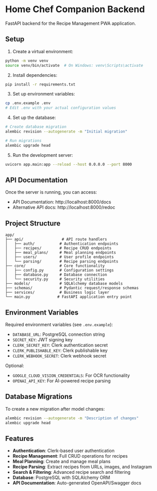 # Home Chef Companion Backend

FastAPI backend for the Recipe Management PWA application.

## Setup

1. Create a virtual environment:

```bash
python -m venv venv
source venv/bin/activate  # On Windows: venv\Scripts\activate
```

2. Install dependencies:

```bash
pip install -r requirements.txt
```

3. Set up environment variables:

```bash
cp .env.example .env
# Edit .env with your actual configuration values
```

4. Set up the database:

```bash
# Create database migration
alembic revision --autogenerate -m "Initial migration"

# Run migrations
alembic upgrade head
```

5. Run the development server:

```bash
uvicorn app.main:app --reload --host 0.0.0.0 --port 8000
```

## API Documentation

Once the server is running, you can access:

- API Documentation: http://localhost:8000/docs
- Alternative API docs: http://localhost:8000/redoc

## Project Structure

```
app/
├── api/                 # API route handlers
│   ├── auth/           # Authentication endpoints
│   ├── recipes/        # Recipe CRUD endpoints
│   ├── meal_plans/     # Meal planning endpoints
│   ├── users/          # User profile endpoints
│   └── parsing/        # Recipe parsing endpoints
├── core/               # Core functionality
│   ├── config.py       # Configuration settings
│   ├── database.py     # Database connection
│   └── security.py     # Security utilities
├── models/             # SQLAlchemy database models
├── schemas/            # Pydantic request/response schemas
├── services/           # Business logic layer
└── main.py            # FastAPI application entry point
```

## Environment Variables

Required environment variables (see `.env.example`):

- `DATABASE_URL`: PostgreSQL connection string
- `SECRET_KEY`: JWT signing key
- `CLERK_SECRET_KEY`: Clerk authentication secret
- `CLERK_PUBLISHABLE_KEY`: Clerk publishable key
- `CLERK_WEBHOOK_SECRET`: Clerk webhook secret

Optional:

- `GOOGLE_CLOUD_VISION_CREDENTIALS`: For OCR functionality
- `OPENAI_API_KEY`: For AI-powered recipe parsing

## Database Migrations

To create a new migration after model changes:

```bash
alembic revision --autogenerate -m "Description of changes"
alembic upgrade head
```

## Features

- **Authentication**: Clerk-based user authentication
- **Recipe Management**: Full CRUD operations for recipes
- **Meal Planning**: Create and manage meal plans
- **Recipe Parsing**: Extract recipes from URLs, images, and Instagram
- **Search & Filtering**: Advanced recipe search and filtering
- **Database**: PostgreSQL with SQLAlchemy ORM
- **API Documentation**: Auto-generated OpenAPI/Swagger docs

